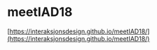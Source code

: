 # meetIAD18

[https://interaksjonsdesign.github.io/meetIAD18/](https://interaksjonsdesign.github.io/meetIAD18/)

